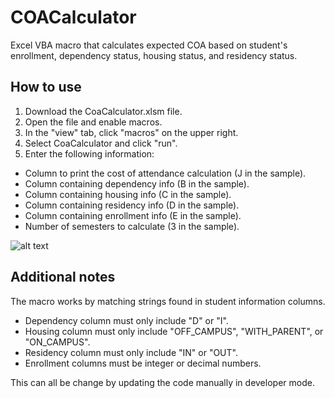 # COACalculator
Excel VBA macro that calculates expected COA based on student's enrollment, dependency status, housing status, and residency status.

## How to use
1) Download the CoaCalculator.xlsm file.
2) Open the file and enable macros.
3) In the "view" tab, click "macros" on the upper right. 
4) Select CoaCalculator and click "run".
5) Enter the following information:

- Column to print the cost of attendance calculation (J in the sample).
- Column containing dependency info (B in the sample).
- Column containing housing info (C in the sample).
- Column containing residency info (D in the sample).
- Column containing enrollment info (E in the sample).
- Number of semesters to calculate (3 in the sample).

![alt text](https://github.com/yerolaz/COACalculator/MacroGUI.PNG?raw=true)

## Additional notes
The macro works by matching strings found in student information columns.
- Dependency column must only include "D" or "I".
- Housing column must only include "OFF_CAMPUS", "WITH_PARENT", or "ON_CAMPUS".
- Residency column must only include "IN" or "OUT".
- Enrollment columns must be integer or decimal numbers.

This can all be change by updating the code manually in developer mode.

